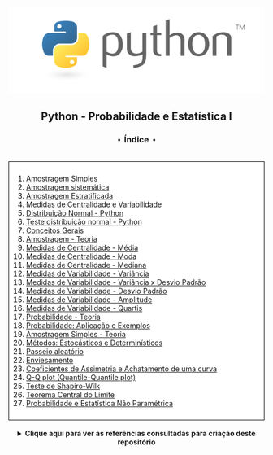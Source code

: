 


<div align="center">
<img src=".\assets\python.png">
<h2>Python - Probabilidade e Estatística I
<h3>⬝&nbsp; Índice &nbsp;⬝</h3>

</div>
&nbsp;
&nbsp;




<div style="background-color: white; color: black; padding: 10px; border: 1px solid #000;">


1. [Amostragem Simples](/files/01%20-%20amostragem_simples.md)
2. [Amostragem sistemática](/files/02%20-%20amostragem_sistematica.md)
3. [Amostragem Estratificada](/files//03%20-%20amostragem_estratificada.md)
4. [Medidas de Centralidade e Variabilidade](/files/04%20-%20medidas_central_e_variabilidade.md)
5. [Distribuição Normal - Python](/files/05%20-%20distribuicao_normal.md)
6. [Teste distribuição normal - Python](/files/06%20-%20teste_dist_normal.md)
7. [Conceitos Gerais](/files/07%20-%20conceitos_gerais.md)
8. [Amostragem - Teoria](/files/08%20-%20amostra.md)
9. [Medidas de Centralidade - Média](/files/09%20-%20medidas_de_centralidade_media.md)
10. [Medidas de Centralidade - Moda](/files/10%20-%20medidas_de_centralidade_moda.md)
11. [Medidas de Centralidade - Mediana](/files/11%20-%20medidas_de_centralidade_mediana.md)
12. [Medidas de Variabilidade - Variância](/files/12%20-%20medidas_de_variabilidade_variancia.md)
13. [Medidas de Variabilidade - Variância x Desvio Padrão](/files/13%20-%20medidas_de_variabilidade_var_%20x_desv.md)
14. [Medidas de Variabilidade - Desvio Padrão](/files/14%20-%20medidas_de_variabilidade_desvio_padrao.md)
15. [Medidas de Variabilidade - Amplitude](/files/15%20-%20medidas_de_variabilidade_amplitude.md)
16. [Medidas de Variabilidade - Quartis](/files/16%20-%20medidas_de_variabilidade_quartis.md)
17. [Probabilidade - Teoria](/files/17%20-%20probabilidade.md)
18. [Probabilidade: Aplicação e Exemplos](/files/18%20-%20prob_aplicação_e_exemplos.md)
19. [Amostragem Simples - Teoria](/files/19%20-%20distribuição_normal.md)
20. [Métodos: Estocásticos e Determinísticos](/files/20%20-%20met_estoc_e_determ.md)
21. [Passeio aleatório](/files/21%20-%20passeio_aleat.md)
22. [Enviesamento](/files/22%20-%20enviesamento.md)
23. [Coeficientes de Assimetria e Achatamento de uma curva](/files/23%20-%20simetria_assimetria_2.md)
24. [Q-Q plot (Quantile-Quantile plot)](/files/24%20-%20qq_plot.md)
25. [Teste de Shapiro-Wilk](/files/25%20-%20shapiro_wilk.md)
26. [Teorema Central do Limite](/files/26%20-%20teorema_lim_central.md)
26. [Probabilidade e Estatística Não Paramétrica](/files/27%20-%20estatistica_n_parametrica.md)


</div>



<div align="center">
&nbsp;   
 <details>
 <summary><strong>Clique aqui para ver as referências consultadas para criação deste repositório</strong></summary>

  &nbsp;
  &nbsp;   
  
  [Documentação Python](https://docs.python.org/pt-br/3/tutorial/)

  [Documentação Pandas](https://pandas.pydata.org/docs/user_guide/index.html#user-guide)
  
  [Documentação Numpy](https://numpy.org/doc/1.26/user/index.html#user)

  [Documentação Matplotlib](https://matplotlib.org/stable/users/index.html)

  [Documentação Seaborn](https://seaborn.pydata.org/tutorial/introduction.html)

  [Documentação sklearn](https://scikit-learn.org/stable/user_guide.html)

  [Documentação scipy](https://docs.scipy.org/doc/scipy/tutorial/index.html)




  [Udemy - Formação Cientista de Dados (Fernando Amaral)](https://www.udemy.com/course/cientista-de-dados/)

  [Tecnologias de comunicação e informação nos cursos de graduação - tics - Estatística Básica (Prof. Álvaro Nebel)](http://tics.ifsul.edu.br/matriz/conteudo/disciplinas/_pdf/est.pdf)

  [Blog de Estatística da Prof. Fernanda Maciel ](https://blog.proffernandamaciel.com.br/)



 </details>
   

<div/> 
